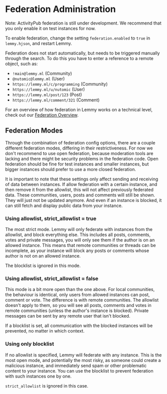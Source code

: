 # Federation Administration

Note: ActivityPub federation is still under development. We recommend that you only enable it on test instances for now.

To enable federation, change the setting `federation.enabled` to `true` in `lemmy.hjson`, and restart Lemmy.

Federation does not start automatically, but needs to be triggered manually through the search. To do this you have to enter a reference to a remote object, such as:

- `!main@lemmy.ml` (Community)
- `@nutomic@lemmy.ml` (User)
- `https://lemmy.ml/c/programming` (Community)
- `https://lemmy.ml/u/nutomic` (User)
- `https://lemmy.ml/post/123` (Post)
- `https://lemmy.ml/comment/321` (Comment)

For an overview of how federation in Lemmy works on a technical level, check out our [Federation Overview](contributing_federation_overview.md).

## Federation Modes

Through the combination of federation config options, there are a couple different federation modes, differing in their restrictiveness. For now we don't recommend to use open federation, because moderation tools are lacking and there might be security problems in the federation code. Open federation should be fine for test instances and smaller instances, but bigger instances should prefer to use a more closed federation.

It is important to note that these settings only affect sending and receiving of data between instances. If allow federation with a certain instance, and then remove it from the allowlist, this will not affect previously federated data. These communities, users, posts and comments will still be shown. They will just not be updated anymore. And even if an instance is blocked, it can still fetch and display public data from your instance.

### Using allowlist, strict_allowlist = true

The most strict mode. Lemmy will only federate with instances from the allowlist, and block everything else. This includes all posts, comments, votes and private messages, you will only see them if the author is on an allowed instance. This means that remote communities or threads can be incomplete, as your instance will block any posts or comments whose author is not on an allowed instance.

The blocklist is ignored in this mode.

### Using allowlist, strict_allowlist = false

This mode is a bit more open than the one above. For local communities, the behaviour is identical, only users from allowed instances can post, comment or vote. The difference is with remote communities. The allowlist doesn't apply to them, so you will see all posts, comments and votes in remote communities (unless the author's instance is blocked). Private messages can be sent by any remote user that isn't blocked.

If a blocklist is set, all communication with the blocked instances will be prevented, no matter in which context.

### Using only blocklist

If no allowlist is specified, Lemmy will federate with any instance. This is the most open mode, and potentially the most risky, as someone could create a malicious instance, and immediately send spam or other problematic content to your instance. You can use the blocklist to prevent federation with such instances one by one.

`strict_allowlist` is ignored in this case.
